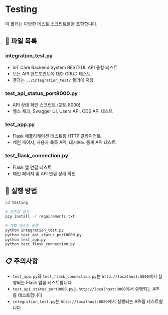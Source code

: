 # Testing

이 폴더는 다양한 테스트 스크립트들을 포함합니다.

## 📁 파일 목록

### **integration_test.py**
- IoT Care Backend System RESTFUL API 통합 테스트
- 모든 API 엔드포인트에 대한 CRUD 테스트
- 결과는 `../integration_test/` 폴더에 저장

### **test_api_status_port8000.py**
- API 상태 확인 스크립트 (포트 8000)
- 헬스 체크, Swagger UI, Users API, CDS API 테스트

### **test_app.py**
- Flask 애플리케이션 테스트용 HTTP 클라이언트
- 메인 페이지, 사용자 목록 API, 대시보드 통계 API 테스트

### **test_flask_connection.py**
- Flask 앱 연결 테스트
- 메인 페이지 및 API 연결 상태 확인

## 🚀 실행 방법

```bash
cd testing

# 의존성 설치
pip install -r requirements.txt

# 개별 테스트 실행
python integration_test.py
python test_api_status_port8000.py
python test_app.py
python test_flask_connection.py
```

## 📋 주의사항

- `test_app.py`와 `test_flask_connection.py`는 `http://localhost:5000`에서 실행되는 Flask 앱을 테스트합니다
- `test_api_status_port8000.py`는 `http://localhost:8000`에서 실행되는 API를 테스트합니다
- `integration_test.py`는 `http://localhost:8080`에서 실행되는 API를 테스트합니다
